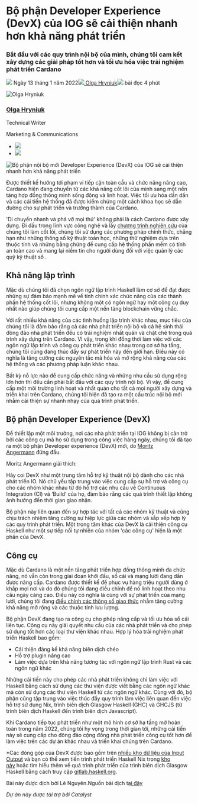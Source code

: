 # Bộ phận Developer Experience (DevX) của IOG sẽ cải thiện nhanh hơn khả năng phát triển

### **Bắt đầu với các quy trình nội bộ của mình, chúng tôi cam kết xây dựng các giải pháp tốt hơn và tối ưu hóa việc trải nghiệm phát triển Cardano**

![](img/2022-01-13-a-new-internal-iog-developer-experience-department.002.png) Ngày 13 tháng 1 năm 2022![](img/2022-01-13-a-new-internal-iog-developer-experience-department.002.png)[ Olga Hryniuk](/en/blog/authors/olga-hryniuk/page-1/)![](img/2022-01-13-a-new-internal-iog-developer-experience-department.003.png) bài đọc 4 phút

![Olga Hryniuk](img/2022-01-13-a-new-internal-iog-developer-experience-department.004.png)[](/en/blog/authors/olga-hryniuk/page-1/)

### [**Olga Hryniuk**](/en/blog/authors/olga-hryniuk/page-1/)

Technical Writer

Marketing &amp; Communications

- ![](img/2022-01-13-a-new-internal-iog-developer-experience-department.005.png)[](https://www.linkedin.com/in/olga-hryniuk-1094a3160/ "LinkedIn")
- ![](img/2022-01-13-a-new-internal-iog-developer-experience-department.006.png)[](https://github.com/olgahryniuk "GitHub")

![Bộ phận nội bộ mới Developer Experience (DevX) của IOG sẽ cải thiện nhanh hơn khả năng phát triển](https://github.com/cardano2vn/iohk-blog/blob/main/vi/docs1/2022/01/img/2022-01-13-a-new-internal-iog-developer-experience-department.007.jpeg?raw=true)

Được thiết kế hướng tới phạm vi tiếp cận toàn cầu và chức năng nâng cao, Cardano hiện đang chuyển từ các khả năng cốt lõi của mình sang một nền tảng hợp đồng thông minh sống động và linh hoạt. Việc tối ưu hóa dần dần và các cải tiến hệ thống đã được kiểm chứng một cách khoa học sẽ dẫn đường cho sự phát triển và trưởng thành của Cardano.

'Di chuyển nhanh và phá vỡ mọi thứ' không phải là cách Cardano được xây dựng. Đi đầu trong lĩnh vực công nghệ và lấy [chương trình nghiên cứu](https://iohk.io/research/) của chúng tôi làm cốt lõi, chúng tôi sử dụng các phương pháp chính thức, chẳng hạn như những thông số kỹ thuật toán học, những thử nghiệm dựa trên thuộc tính và những bằng chứng để cung cấp hệ thống phần mềm có tính an toàn cao và mang lại niềm tin cho người dùng đối với việc quản lý các quỹ kỹ thuật số .

## **Khả năng lập trình**

Mặc dù chúng tôi đã chọn ngôn ngữ lập trình Haskell làm cơ sở để đạt được những sự đảm bảo mạnh mẽ về tính chính xác chức năng của các thành phần hệ thống cốt lõi, nhưng không một có ngôn ngữ hay một công cụ duy nhất nào giúp chúng tôi cung cấp một nền tảng blockchain vững chắc.

Với rất nhiều khả năng của các tình huống lập trình khác nhau, mục tiêu của chúng tôi là đảm bảo rằng cả các nhà phát triển nội bộ và cả hệ sinh thái đông đảo nhà phát triển đều có trải nghiệm nhất quán và chặt chẽ trong quá trình xây dựng trên Cardano. Vì vậy, trong khi đồng thời làm việc với các ngôn ngữ lập trình và công cụ phát triển khác nhau trong cơ sở hạ tầng, chúng tôi cũng đang thúc đẩy sự phát triển này đến giới hạn. Điều này có nghĩa là tăng cường các nguyên tắc mã hóa và mở rộng khả năng của các hệ thống và các phương pháp luận khác nhau.

Bất kỳ nỗ lực nào để cung cấp chức năng và những nhu cầu sử dụng rộng lớn hơn thì đều cần phải bắt đầu với các quy trình nội bộ. Vì vậy, để cung cấp một môi trường linh hoạt và nhất quán cho tất cả mọi người xây dựng và triển khai trên Cardano, chúng tôi hiện đã tạo ra một cấu trúc nội bộ mới nhằm cải thiện sự nhanh nhạy của quá trình phát triển.

## **Bộ phận Developer Experience (DevX)**

Để thiết lập một môi trường, nơi các nhà phát triển tại IOG không bị cản trở bởi các công cụ mà họ sử dụng trong công việc hàng ngày, chúng tôi đã tạo ra một bộ phận Developer experience (DevX) mới, do [Moritz Angermann](https://iohk.io/team/moritz-angermann/) đứng đầu.

Moritz Angermann giải thích:

Hãy coi DevX như một trung tâm hỗ trợ kỹ thuật nội bộ dành cho các nhà phát triển IO. Nó chủ yếu tập trung vào việc cung cấp sự hỗ trợ và công cụ cho các nhóm khác nhau từ đó hỗ trợ các nhu cầu về Continuous Integration (CI) và ‘Build’ của họ, đảm bảo rằng các quá trình thiết lập không ảnh hưởng đến thời gian giao nhận.

Bộ phận này liên quan đến sự hợp tác với tất cả các nhóm kỹ thuật và cũng chịu trách nhiệm tăng cường sự hiệp lực giữa các nhóm và sắp xếp hợp lý các quy trình phát triển. Một trọng tâm khác của DevX là cải thiện công cụ Haskell như một sự tiếp nối tự nhiên của nhóm 'các công cụ' hiện là một phần của DevX.

## **Công cụ**

Mặc dù Cardano là một nền tảng phát triển hợp đồng thông minh đa chức năng, nó vẫn còn trong giai đoạn khởi đầu, sổ cái và mạng lưới đang dần được nâng cấp. Cardano được thiết kế để phục vụ hàng triệu người dùng ở khắp mọi nơi và do đó chúng tôi đang điều chỉnh để nó linh hoạt theo nhu cầu ngày càng cao. Điều này có nghĩa là cùng với sự phát triển của mạng lưới, chúng tôi đang [điều chỉnh các thông số giao thức](https://iohk.io/en/blog/posts/2021/11/22/slow-and-steady-wins-the-race-network-evolution-for-network-growth/) nhằm tăng cường khả năng mở rộng và các thuộc tính lưu lượng.

Bộ phận DevX đang tạo ra công cụ cho phép nâng cấp và tối ưu hóa sổ cái liên tục. Công cụ này giải quyết nhu cầu của các nhà phát triển và cho phép sử dụng tốt hơn các loại thư viện khác nhau. Hợp lý hóa trải nghiệm phát triển Haskell bao gồm:

- Cải thiện đáng kể khả năng biên dịch chéo
- Hỗ trợ plugin nâng cao
- Làm việc dựa trên khả năng tương tác với ngôn ngữ lập trình Rust và các ngôn ngữ khác

Những cải tiến này cho phép các nhà phát triển không chỉ làm việc với Haskell bằng cách sử dụng các thư viện được viết bằng các ngôn ngữ khác mà còn sử dụng các thư viện Haskell từ các ngôn ngữ khác. Cùng với đó, bộ phận cũng tập trung vào việc thúc đẩy quy trình làm việc liên quan đến việc hỗ trợ sử dụng Nix, trình biên dịch Glasgow Haskell (GHC) và GHCJS (từ trình biên dịch Haskell đến trình biên dịch Javascript).

Khi Cardano tiếp tục phát triển như một mô hình cơ sở hạ tầng mở hoàn toàn trong năm 2022, chúng tôi hy vọng trong thời gian tới, những cải tiến này sẽ cung cấp cho đông đảo cộng đồng nhà phát triển công cụ tốt hơn để làm việc trên các dự án khác nhau và triển khai chúng trên Cardano.

*Các đóng góp của DevX được bao gồm trên [nhiều kho dữ liệu của Input Output](https://github.com/input-output-hk) và bạn có thể xem tiến trình phát triển Haskell Nix trong [kho này](https://github.com/input-output-hk/haskell.nix) hoặc tìm hiểu thêm về quá trình phát triển của trình biên dịch Glasgow Haskell bằng cách truy cập [gitlab.haskell.org](https://gitlab.haskell.org/users/sign_in).

Bài này được dịch bởi Lê Nguyên.Nguồn bài dịch t[ại đây](https://iohk.io/en/blog/posts/2022/01/13/a-new-internal-iog-developer-experience-department/)

*Dự án này được tài trợ bởi Catalyst*
